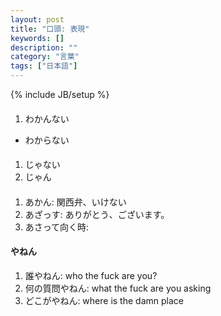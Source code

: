 ```yaml
---
layout: post
title: "口頭: 表現"
keywords: []
description: ""
category: "言葉"
tags: ["日本語"]
---
```

{% include JB/setup %}


#### 
1.  わかんない
- わからない

####
1. じゃない
2. じゃん

####
1. あかん: 関西弁、いけない
2. あざっす: ありがとう、ございます。
3. あさって向く時:


#### やねん
1. 誰やねん: who the fuck are you?
2. 何の質問やねん: what the fuck are you asking
3. どこがやねん: where is the damn place

